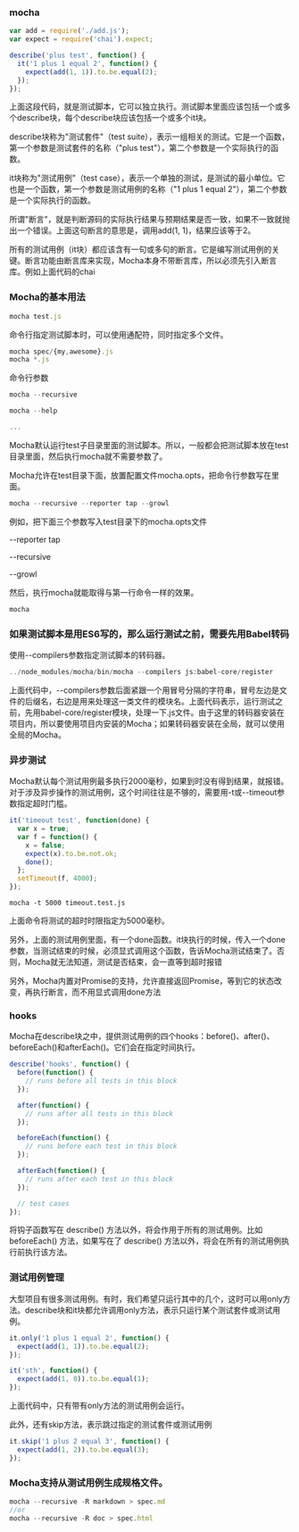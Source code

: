 ### mocha

```javascript
var add = require('./add.js');
var expect = require('chai').expect;

describe('plus test', function() {
  it('1 plus 1 equal 2', function() {
    expect(add(1, 1)).to.be.equal(2);
  });
});
```

上面这段代码，就是测试脚本，它可以独立执行。测试脚本里面应该包括一个或多个describe块，每个describe块应该包括一个或多个it块。

describe块称为"测试套件"（test suite），表示一组相关的测试。它是一个函数，第一个参数是测试套件的名称（"plus test"），第二个参数是一个实际执行的函数。

it块称为"测试用例"（test case），表示一个单独的测试，是测试的最小单位。它也是一个函数，第一个参数是测试用例的名称（"1 plus 1 equal 2"），第二个参数是一个实际执行的函数。

所谓"断言"，就是判断源码的实际执行结果与预期结果是否一致，如果不一致就抛出一个错误。上面这句断言的意思是，调用add(1, 1)，结果应该等于2。

所有的测试用例（it块）都应该含有一句或多句的断言。它是编写测试用例的关键。断言功能由断言库来实现，Mocha本身不带断言库，所以必须先引入断言库。例如上面代码的chai

### Mocha的基本用法

```javascript
mocha test.js
```

命令行指定测试脚本时，可以使用通配符，同时指定多个文件。
```javascript
mocha spec/{my,awesome}.js
mocha *.js

```
命令行参数

```javascript
mocha --recursive

mocha --help

...

```

Mocha默认运行test子目录里面的测试脚本。所以，一般都会把测试脚本放在test目录里面，然后执行mocha就不需要参数了。

Mocha允许在test目录下面，放置配置文件mocha.opts，把命令行参数写在里面。
```javascript
mocha --recursive --reporter tap --growl
```
例如，把下面三个参数写入test目录下的mocha.opts文件

--reporter tap

--recursive

--growl

然后，执行mocha就能取得与第一行命令一样的效果。

```javascript
mocha
```

### 如果测试脚本是用ES6写的，那么运行测试之前，需要先用Babel转码
使用--compilers参数指定测试脚本的转码器。
```javascript
../node_modules/mocha/bin/mocha --compilers js:babel-core/register
```
上面代码中，--compilers参数后面紧跟一个用冒号分隔的字符串，冒号左边是文件的后缀名，右边是用来处理这一类文件的模块名。上面代码表示，运行测试之前，先用babel-core/register模块，处理一下.js文件。由于这里的转码器安装在项目内，所以要使用项目内安装的Mocha；如果转码器安装在全局，就可以使用全局的Mocha。



### 异步测试

Mocha默认每个测试用例最多执行2000毫秒，如果到时没有得到结果，就报错。对于涉及异步操作的测试用例，这个时间往往是不够的，需要用-t或--timeout参数指定超时门槛。
```javascript
it('timeout test', function(done) {
  var x = true;
  var f = function() {
    x = false;
    expect(x).to.be.not.ok;
    done();
  };
  setTimeout(f, 4000);
});
```
```
mocha -t 5000 timeout.test.js
```

上面命令将测试的超时时限指定为5000毫秒。

另外，上面的测试用例里面，有一个done函数。it块执行的时候，传入一个done参数，当测试结束的时候，必须显式调用这个函数，告诉Mocha测试结束了。否则，Mocha就无法知道，测试是否结束，会一直等到超时报错

另外，Mocha内置对Promise的支持，允许直接返回Promise，等到它的状态改变，再执行断言，而不用显式调用done方法

### hooks
Mocha在describe块之中，提供测试用例的四个hooks：before()、after()、beforeEach()和afterEach()。它们会在指定时间执行。
```javascript
describe('hooks', function() {
  before(function() {
    // runs before all tests in this block
  });

  after(function() {
    // runs after all tests in this block
  });

  beforeEach(function() {
    // runs before each test in this block
  });

  afterEach(function() {
    // runs after each test in this block
  });

  // test cases
});

```

将钩子函数写在 describe()  方法以外，将会作用于所有的测试用例。比如 beforeEach()  方法，如果写在了 describe()  方法以外，将会在所有的测试用例执行前执行该方法。

### 测试用例管理
大型项目有很多测试用例。有时，我们希望只运行其中的几个，这时可以用only方法。describe块和it块都允许调用only方法，表示只运行某个测试套件或测试用例。

```javascript
it.only('1 plus 1 equal 2', function() {
  expect(add(1, 1)).to.be.equal(2);
});

it('sth', function() {
  expect(add(1, 0)).to.be.equal(1);
});
```
上面代码中，只有带有only方法的测试用例会运行。

此外，还有skip方法，表示跳过指定的测试套件或测试用例
```javascript
it.skip('1 plus 2 equal 3', function() {
  expect(add(1, 2)).to.be.equal(3);
});
```
### Mocha支持从测试用例生成规格文件。
```javascript
mocha --recursive -R markdown > spec.md
//or
mocha --recursive -R doc > spec.html
```
